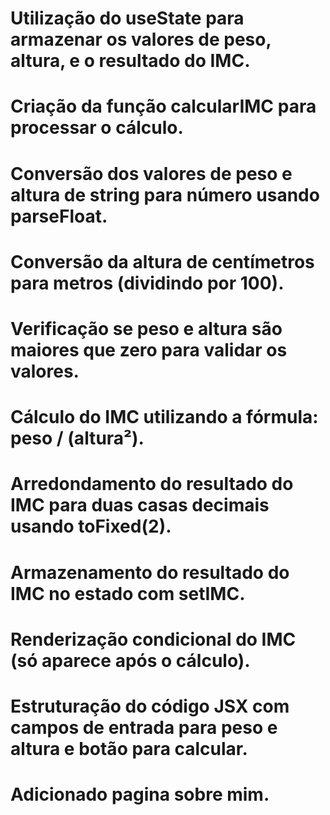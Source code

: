 # Utilização do useState para armazenar os valores de peso, altura, e o resultado do IMC.
# Criação da função calcularIMC para processar o cálculo.
# Conversão dos valores de peso e altura de string para número usando parseFloat.
# Conversão da altura de centímetros para metros (dividindo por 100).
# Verificação se peso e altura são maiores que zero para validar os valores.
# Cálculo do IMC utilizando a fórmula: peso / (altura²).
# Arredondamento do resultado do IMC para duas casas decimais usando toFixed(2).
# Armazenamento do resultado do IMC no estado com setIMC.
# Renderização condicional do IMC (só aparece após o cálculo).
# Estruturação do código JSX com campos de entrada para peso e altura e botão para calcular.
# Adicionado pagina sobre mim.
